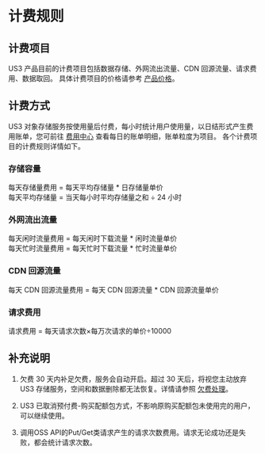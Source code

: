 
# 计费规则

## 计费项目

US3 产品目前的计费项目包括数据存储、外网流出流量、CDN 回源流量、请求费用、数据取回。
具体计费项目的价格请参考 [产品价格](/ufile/bill/billing)。

## 计费方式 

US3 对象存储服务按使用量后付费，每小时统计用户使用量，以日结形式产生费用账单，您可前往 [费用中心](https://accountv2.ucloud.cn/costcenter) 查看每日的账单明细，账单粒度为项目。
各个计费项目的计费规则详情如下。

### 存储容量

每天存储量费用 = 每天平均存储量 \* 日存储量单价  
每天平均存储量 = 当天每小时平均存储量之和 ÷ 24 小时       

### 外网流出流量

每天闲时流量费用 = 每天闲时下载流量 \* 闲时流量单价  
每天忙时流量费用 = 每天忙时下载流量 \* 忙时流量单价  

### CDN 回源流量

每天 CDN 回源流量费用 = 每天 CDN 回源流量 \* CDN 回源流量单价  

### 请求费用

请求费用 = 每天请求次数×每万次请求的单价÷10000

## 补充说明

1. 欠费 30 天内补足欠费，服务会自动开启。超过 30 天后，将视您主动放弃 US3 存储服务，空间和数据删除都无法恢复。详情请参照 [欠费处理](/ufile/bill/arrears)。

2. US3 已取消预付费-购买配额包方式，不影响原购买配额包未使用完的用户，可以继续使用。
3. 调用OSS API的Put/Get类请求产生的请求次数费用。请求无论成功还是失败，都会统计请求次数。
